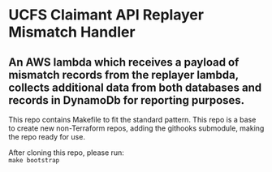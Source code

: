 # UCFS Claimant API Replayer Mismatch Handler

## An AWS lambda which receives a payload of mismatch records from the replayer lambda, collects additional data from both databases and records in DynamoDb for reporting purposes.

This repo contains Makefile to fit the standard pattern.
This repo is a base to create new non-Terraform repos, adding the githooks submodule, making the repo ready for use.

After cloning this repo, please run:  
`make bootstrap`
